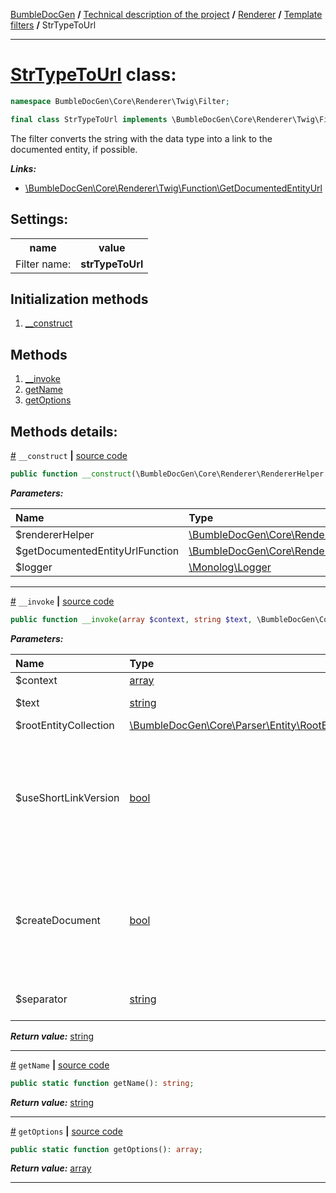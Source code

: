 [BumbleDocGen](../../../README.md) **/**
[Technical description of the project](../../readme.md) **/**
[Renderer](../readme.md) **/**
[Template filters](../04_twigCustomFilters.md) **/**
StrTypeToUrl

---


# [StrTypeToUrl](https://github.com/bumble-tech/bumble-doc-gen/blob/master/src/Core/Renderer/Twig/Filter/StrTypeToUrl.php#L18) class:

```php
namespace BumbleDocGen\Core\Renderer\Twig\Filter;

final class StrTypeToUrl implements \BumbleDocGen\Core\Renderer\Twig\Filter\CustomFilterInterface
```
The filter converts the string with the data type into a link to the documented entity, if possible.

***Links:***
- [\BumbleDocGen\Core\Renderer\Twig\Function\GetDocumentedEntityUrl](/docs/tech/03_renderer/classes/GetDocumentedEntityUrl_2.md)


<h2>Settings:</h2>

<table>
    <tr>
        <th>name</th>
        <th>value</th>
    </tr>
    <tr>
        <td>Filter name:</td>
        <td><b>strTypeToUrl</b></td>
    </tr>
</table>

## Initialization methods

1. [__construct](#m-construct) 
## Methods

1. [__invoke](#m-invoke) 
1. [getName](#mgetname) 
1. [getOptions](#mgetoptions) 

## Methods details:

<a name="m-construct" href="#m-construct">#</a> `__construct`  **|** [source code](https://github.com/bumble-tech/bumble-doc-gen/blob/master/src/Core/Renderer/Twig/Filter/StrTypeToUrl.php#L20)
```php
public function __construct(\BumbleDocGen\Core\Renderer\RendererHelper $rendererHelper, \BumbleDocGen\Core\Renderer\Twig\Function\GetDocumentedEntityUrl $getDocumentedEntityUrlFunction, \Monolog\Logger $logger);
```

***Parameters:***

| Name | Type | Description |
|:-|:-|:-|
$rendererHelper | [\BumbleDocGen\Core\Renderer\RendererHelper](https://github.com/bumble-tech/bumble-doc-gen/blob/master/src/Core/Renderer/RendererHelper.php) | - |
$getDocumentedEntityUrlFunction | [\BumbleDocGen\Core\Renderer\Twig\Function\GetDocumentedEntityUrl](https://github.com/bumble-tech/bumble-doc-gen/blob/master/src/Core/Renderer/Twig/Function/GetDocumentedEntityUrl.php) | - |
$logger | [\Monolog\Logger](https://github.com/Seldaek/monolog/blob/master/src/Monolog/Logger.php) | - |

---

<a name="m-invoke" href="#m-invoke">#</a> `__invoke`  **|** [source code](https://github.com/bumble-tech/bumble-doc-gen/blob/master/src/Core/Renderer/Twig/Filter/StrTypeToUrl.php#L51)
```php
public function __invoke(array $context, string $text, \BumbleDocGen\Core\Parser\Entity\RootEntityCollection $rootEntityCollection, bool $useShortLinkVersion = false, bool $createDocument = false, string $separator = ' | '): string;
```

***Parameters:***

| Name | Type | Description |
|:-|:-|:-|
$context | [array](https://www.php.net/manual/en/language.types.array.php) | - |
$text | [string](https://www.php.net/manual/en/language.types.string.php) | Processed text |
$rootEntityCollection | [\BumbleDocGen\Core\Parser\Entity\RootEntityCollection](https://github.com/bumble-tech/bumble-doc-gen/blob/master/src/Core/Parser/Entity/RootEntityCollection.php) | - |
$useShortLinkVersion | [bool](https://www.php.net/manual/en/language.types.boolean.php) | Shorten or not the link name. When shortening, only the shortName of the entity will be shown |
$createDocument | [bool](https://www.php.net/manual/en/language.types.boolean.php) | If true, creates an entity document. Otherwise, just gives a reference to the entity code |
$separator | [string](https://www.php.net/manual/en/language.types.string.php) | Separator between types |

***Return value:*** [string](https://www.php.net/manual/en/language.types.string.php)

---

<a name="mgetname" href="#mgetname">#</a> `getName`  **|** [source code](https://github.com/bumble-tech/bumble-doc-gen/blob/master/src/Core/Renderer/Twig/Filter/StrTypeToUrl.php#L27)
```php
public static function getName(): string;
```

***Return value:*** [string](https://www.php.net/manual/en/language.types.string.php)

---

<a name="mgetoptions" href="#mgetoptions">#</a> `getOptions`  **|** [source code](https://github.com/bumble-tech/bumble-doc-gen/blob/master/src/Core/Renderer/Twig/Filter/StrTypeToUrl.php#L32)
```php
public static function getOptions(): array;
```

***Return value:*** [array](https://www.php.net/manual/en/language.types.array.php)

---
